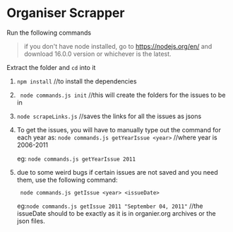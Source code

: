 # Organiser Scrapper

Run the following commands
 
> if you don't have node installed, go to https://nodejs.org/en/ and download 16.0.0 version or whichever is the latest.


Extract the folder and ```cd``` into it


1. ``` npm install ``` //to install the dependencies

2. ``` node commands.js init``` //this will create the folders for the issues to be in

3. ``` node scrapeLinks.js ``` //saves the links for all the issues as jsons 

4. To get the issues, you will have to manually type out the command for each year as: ``` node commands.js getYearIssue <year> ``` //where year is 2006-2011

    eg: ``` node commands.js getYearIssue 2011 ``` 

5. due to some weird bugs if certain issues are not saved and you need them, use the following command:

    ``` node commands.js getIssue <year> <issueDate>```

    eg:``` node commands.js getIssue 2011 "September 04, 2011" ```
    //the issueDate should to be exactly as it is in organier.org archives or the json files.